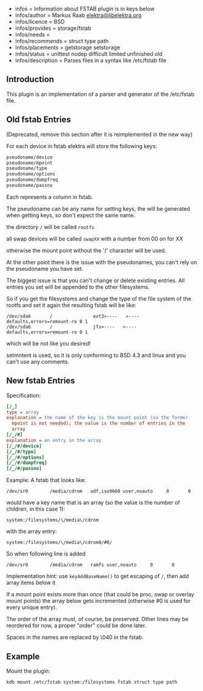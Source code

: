 - infos = Information about FSTAB plugin is in keys below
- infos/author = Markus Raab <elektra@libelektra.org>
- infos/licence = BSD
- infos/provides = storage/fstab
- infos/needs =
- infos/recommends = struct type path
- infos/placements = getstorage setstorage
- infos/status = unittest nodep difficult limited unfinished old
- infos/description = Parses files in a syntax like /etc/fstab file

## Introduction

This plugin is an implementation of a parser and generator of the /etc/fstab file.

## Old fstab Entries

(Deprecated, remove this section after it is reimplemented in the new way)

For each device in fstab elektra will store the following keys:

```sh
pseudoname/device
pseudoname/mpoint
pseudoname/type
pseudoname/options
pseudoname/dumpfreq
pseudoname/passno
```

Each represents a column in fstab.

The pseudoname can be any name for setting keys,
the will be generated when getting keys, so don't
expect the same name.

the directory `/` will be called `rootfs`

all swap devices will be called `swapXX` with a number from 00 on for XX

otherwise the mount point without the '/' character will be used.

At the other point there is the issue with the pseudonames,
you can't rely on the pseudoname you have set.

The biggest issue is that you can't change or delete existing
entries. All entries you set will be appended to the other filesystems.

So if you get the filesystems and change the type of the file system
of the rootfs and set it again the resulting fstab will be like:

```
/dev/sda6       /               ext3>----   >----defaults,errors=remount-ro 0 1
/dev/sda6       /               jfs>----   >----defaults,errors=remount-ro 0 1
```

which will be not like you desired!

setmntent is used, so it is only conforming to BSD 4.3 and linux and you
can't use any comments.

## New fstab Entries

Specification:

```ini
[/_]
type = array
explanation = the name of the key is the mount point (so the former
  mpoint is not needed); the value is the number of entries in the
  array
[/_/#]
explanation = an entry in the array
[/_/#/device]
[/_/#/type]
[/_/#/options]
[/_/#/dumpfreq]
[/_/#/passno]
```

Example: A fstab that looks like:

```
/dev/sr0        /media/cdrom   udf,iso9660 user,noauto     0       0
```

would have a key name that is an array (so the value is the number of
children, in this case 1):

```
system:/filesystems/\/media\/cdrom
```

with the array entry:

```
system:/filesystems/\/media\/cdrom0/#0/
```

So when following line is added

```
/dev/sr0        /media/cdrom   ramfs user,noauto     0       0
```

Implementation hint: use `keyAddBaseName()` to get escaping of `/`, then
add array items below it

If a mount point exists more than once (that could be proc, swap or
overlay mount points) the array below gets incremented (otherwise #0 is
used for every unique entry).

The order of the array must, of course, be preserved. Other lines may
be reordered for now, a proper "order" could be done later.

Spaces in the names are replaced by \040 in the fstab.

## Example

Mount the plugin:

```sh
kdb mount /etc/fstab system:/filesystems fstab struct type path
```
